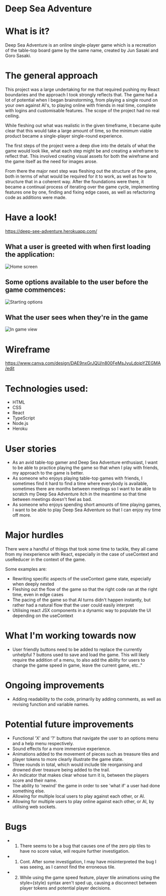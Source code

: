 # Deep Sea Adventure

# What is it?

Deep Sea Adventure is an online single-player game which is a recreation of the table-top board game by the same name, created by Jun Sasaki and Goro Sasaki.

# The general approach

This project was a large undertaking for me that required pushing my React boundaries and the approach I took strongly reflects that. The game had a lot of potential when I began brainstorming, from playing a single round on your own against AI's, to playing online with friends in real time, complete with logins and customisable features. The scope of the project had no real ceiling.

While fleshing out what was realistic in the given timeframe, it became quite clear that this would take a large amount of time, so the minimum viable product became a single-player single-round experience.

The first steps of the project were a deep dive into the details of what the game would look like, what each step might be and creating a wireframe to reflect that. This involved creating visual assets for both the wireframe and the game itself as the need for images arose.

From there the major next step was fleshing out the structure of the game, both in terms of what would be required for it to work, as well as how to structure that in a coherent way. After the foundations were there, it became a continual process of iterating over the game cycle, implementing features one by one, finding and fixing edge cases, as well as refactoring code as additions were made.

# Have a look!

https://deep-see-adventure.herokuapp.com/

## What a user is greeted with when first loading the application:

![Home screen](https://i.imgur.com/g65mKLw.png 'Home screen')

## Some options available to the user before the game commences:

![Starting options](https://i.imgur.com/RqQtF24.png 'Starting options')

## What the user sees when they're in the game

![In game view](https://i.imgur.com/GZBoYtx.png 'In game view')

# Wireframe

https://www.canva.com/design/DAE9nxGrJQU/n800FeMsJyuLdoipYZEGMA/edit

# Technologies used:

-   HTML
-   CSS
-   React
-   TypeScript
-   Node.js
-   Heroku

# User stories

-   As an avid table-top gamer and Deep Sea Adventure enthusiast, I want to be able to practice playing the game so that when I play with friends, my approach to the game is better.
-   As someone who enjoys playing table-top games with friends, I sometimes find it hard to find a time where everybody is available, sometimes there are months between meetings so I want to be able to scratch my Deep Sea Adventure itch in the meantime so that time between meetings doesn't feel as bad.
-   As someone who enjoys spending short amounts of time playing games, I want to be able to play Deep Sea Adventure so that I can enjoy my time off more.

# Major hurdles

There were a handful of things that took some time to tackle, they all came from my inexperience with React, especially in the case of useContext and useReducer in the context of the game.

Some examples are:

-   Rewriting specific aspects of the useContext game state, especially when deeply nested
-   Fleshing out the flow of the game so that the right code ran at the right time, even in edge cases
-   The pacing of the game so that AI turns didn't happen instantly, but rather had a natural flow that the user could easily interpret
-   Utilising react JSX components in a dynamic way to populate the UI depending on the useContext

# What I'm working towards now

-   User friendly buttons need to be added to replace the currently unhelpful ? buttons used to save and load the game. This will likely require the addition of a menu, to also add the ability for users to change the game speed in game, leave the current game, etc.." 

# Ongoing improvements

-   Adding readability to the code, primarily by adding comments, as well as revising function and variable names. 

# Potential future improvements

-   Functional 'X' and '?' buttons that navigate the user to an options menu and a help menu respectively.
-   Sound effects for a more immersive experience.
-   Animations added to the movement of pieces such as treasure tiles and player tokens to more clearly illustrate the game state.
-   Three rounds in total, which would include tile reorganising and drowned diver treasure being added to the trail.
-   An indicator that makes clear whose turn it is, between the players score and their name.
-   The ability to 'rewind' the game in order to see 'what if' a user had done something else.
-   Allowing for multiple local users to play against each other, or AI.
-   Allowing for multiple users to play online against each other, or AI, by utilising web sockets.

# Bugs

-   1) There seems to be a bug that causes one of the zero pip tiles to have no score value, will require further investigation. 
-   1) Cont. After some investigation, I may have misinterpreted the bug I was seeing, as I cannot find the erroneous tile. 
-   2) While using the game speed feature, player tile animations using the style={style} syntax aren't sped up, causing a disconnect between player tokens and potential player decisions. 